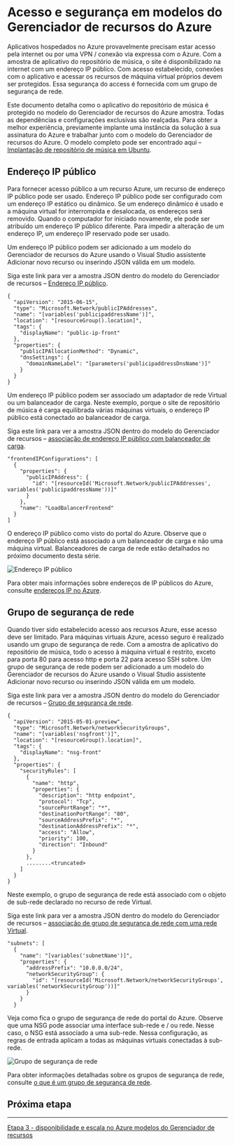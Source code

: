 <properties
   pageTitle="Acesso e segurança em modelos de Gerenciador de recursos Azure | Microsoft Azure" 
   description="Tutorial do Azure Máquina Virtual DotNet Core"
   services="virtual-machines-linux"
   documentationCenter="virtual-machines"
   authors="neilpeterson"
   manager="timlt"
   editor="tysonn"
   tags="azure-service-management"/>

<tags
   ms.service="virtual-machines-linux"
   ms.devlang="na"
   ms.topic="article"
   ms.tgt_pltfrm="vm-linux"
   ms.workload="infrastructure"
   ms.date="09/21/2016"
   ms.author="nepeters"/>

# <a name="access-and-security-in-azure-resource-manager-templates"></a>Acesso e segurança em modelos do Gerenciador de recursos do Azure

Aplicativos hospedados no Azure provavelmente precisam estar acesso pela internet ou por uma VPN / conexão via expressa com o Azure. Com a amostra de aplicativo do repositório de música, o site é disponibilizado na internet com um endereço IP público. Com acesso estabelecido, conexões com o aplicativo e acessar os recursos de máquina virtual próprios devem ser protegidos. Essa segurança do access é fornecida com um grupo de segurança de rede. 

Este documento detalha como o aplicativo do repositório de música é protegido no modelo do Gerenciador de recursos do Azure amostra. Todas as dependências e configurações exclusivas são realçadas. Para obter a melhor experiência, previamente implante uma instância da solução à sua assinatura do Azure e trabalhar junto com o modelo do Gerenciador de recursos do Azure. O modelo completo pode ser encontrado aqui – [Implantação de repositório de música em Ubuntu](https://github.com/Microsoft/dotnet-core-sample-templates/tree/master/dotnet-core-music-linux).


## <a name="public-ip-address"></a>Endereço IP público

Para fornecer acesso público a um recurso Azure, um recurso de endereço IP público pode ser usado. Endereço IP público pode ser configurado com um endereço IP estático ou dinâmico. Se um endereço dinâmico é usado e a máquina virtual for interrompida e desalocada, os endereços será removido. Quando o computador for iniciado novamente, ele pode ser atribuído um endereço IP público diferente. Para impedir a alteração de um endereço IP, um endereço IP reservado pode ser usado. 

Um endereço IP público podem ser adicionado a um modelo do Gerenciador de recursos do Azure usando o Visual Studio assistente Adicionar novo recurso ou inserindo JSON válida em um modelo. 

Siga este link para ver a amostra JSON dentro do modelo do Gerenciador de recursos – [Endereço IP público](https://github.com/Microsoft/dotnet-core-sample-templates/blob/master/dotnet-core-music-linux/azuredeploy.json#L121).


```none
{
  "apiVersion": "2015-06-15",
  "type": "Microsoft.Network/publicIPAddresses",
  "name": "[variables('publicipaddressName')]",
  "location": "[resourceGroup().location]",
  "tags": {
    "displayName": "public-ip-front"
  },
  "properties": {
    "publicIPAllocationMethod": "Dynamic",
    "dnsSettings": {
      "domainNameLabel": "[parameters('publicipaddressDnsName')]"
    }
  }
}
```

Um endereço IP público podem ser associado um adaptador de rede Virtual ou um balanceador de carga. Neste exemplo, porque o site de repositório de música é carga equilibrada várias máquinas virtuais, o endereço IP público está conectado ao balanceador de carga.

Siga este link para ver a amostra JSON dentro do modelo do Gerenciador de recursos – [associação de endereço IP público com balanceador de carga](https://github.com/Microsoft/dotnet-core-sample-templates/blob/master/dotnet-core-music-linux/azuredeploy.json#L208).

```none
"frontendIPConfigurations": [
  {
    "properties": {
      "publicIPAddress": {
        "id": "[resourceId('Microsoft.Network/publicIPAddresses', variables('publicipaddressName'))]"
      }
    },
    "name": "LoadBalancerFrontend"
  }
]
```

O endereço IP público como visto do portal do Azure. Observe que o endereço IP público está associado a um balanceador de carga e não uma máquina virtual. Balanceadores de carga de rede estão detalhados no próximo documento desta série.

![Endereço IP público](./media/virtual-machines-linux-dotnet-core/pubip.png)

Para obter mais informações sobre endereços de IP públicos do Azure, consulte [endereços IP no Azure](../virtual-network/virtual-network-ip-addresses-overview-arm.md).

## <a name="network-security-group"></a>Grupo de segurança de rede

Quando tiver sido estabelecido acesso aos recursos Azure, esse acesso deve ser limitado. Para máquinas virtuais Azure, acesso seguro é realizado usando um grupo de segurança de rede. Com a amostra de aplicativo do repositório de música, todo o acesso à máquina virtual é restrito, exceto para porta 80 para acesso http e porta 22 para acesso SSH sobre. Um grupo de segurança de rede podem ser adicionado a um modelo do Gerenciador de recursos do Azure usando o Visual Studio assistente Adicionar novo recurso ou inserindo JSON válida em um modelo.

Siga este link para ver a amostra JSON dentro do modelo do Gerenciador de recursos – [Grupo de segurança de rede](https://github.com/Microsoft/dotnet-core-sample-templates/blob/master/dotnet-core-music-linux/azuredeploy.json#L68).

```none
{
  "apiVersion": "2015-05-01-preview",
  "type": "Microsoft.Network/networkSecurityGroups",
  "name": "[variables('nsgfront')]",
  "location": "[resourceGroup().location]",
  "tags": {
    "displayName": "nsg-front"
  },
  "properties": {
    "securityRules": [
      {
        "name": "http",
        "properties": {
          "description": "http endpoint",
          "protocol": "Tcp",
          "sourcePortRange": "*",
          "destinationPortRange": "80",
          "sourceAddressPrefix": "*",
          "destinationAddressPrefix": "*",
          "access": "Allow",
          "priority": 100,
          "direction": "Inbound"
        }
      },
      ........<truncated> 
    ]
  }
}
```

Neste exemplo, o grupo de segurança de rede está associado com o objeto de sub-rede declarado no recurso de rede Virtual. 

Siga este link para ver a amostra JSON dentro do modelo do Gerenciador de recursos – [associação de grupo de segurança de rede com uma rede Virtual](https://github.com/Microsoft/dotnet-core-sample-templates/blob/master/dotnet-core-music-linux/azuredeploy.json#L158).


```none
"subnets": [
  {
    "name": "[variables('subnetName')]",
    "properties": {
      "addressPrefix": "10.0.0.0/24",
      "networkSecurityGroup": {
        "id": "[resourceId('Microsoft.Network/networkSecurityGroups', variables('networkSecurityGroup'))]"
      }
    }
  }
```

Veja como fica o grupo de segurança de rede do portal do Azure. Observe que uma NSG pode associar uma interface sub-rede e / ou rede. Nesse caso, o NSG está associado a uma sub-rede. Nessa configuração, as regras de entrada aplicam a todas as máquinas virtuais conectadas à sub-rede.

![Grupo de segurança de rede](./media/virtual-machines-linux-dotnet-core/nsg.png)

Para obter informações detalhadas sobre os grupos de segurança de rede, consulte [o que é um grupo de segurança de rede]( https://azure.microsoft.com/documentation/articles/virtual-networks-nsg/).

## <a name="next-step"></a>Próxima etapa

<hr>

[Etapa 3 - disponibilidade e escala no Azure modelos do Gerenciador de recursos](./virtual-machines-linux-dotnet-core-4-availability-scale.md)
